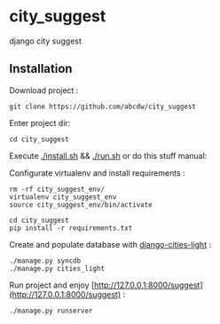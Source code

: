 city_suggest
============

django city suggest

Installation
------------
Download project :

    git clone https://github.com/abcdw/city_suggest

Enter project dir:

    cd city_suggest
    
Execute [./install.sh](https://github.com/abcdw/city_suggest/blob/master/install.sh) && [./run.sh](https://github.com/abcdw/city_suggest/blob/master/run.sh) or do this stuff manual:

Configurate virtualenv and install requirements :

    rm -rf city_suggest_env/
    virtualenv city_suggest_env
    source city_suggest_env/bin/activate

    cd city_suggest
    pip install -r requirements.txt

Create and populate database with [django-cities-light](https://github.com/yourlabs/django-cities-light) :

    ./manage.py syncdb
    ./manage.py cities_light

Run project and enjoy [http://127.0.0.1:8000/suggest](http://127.0.0.1:8000/suggest) :

    ./manage.py runserver
